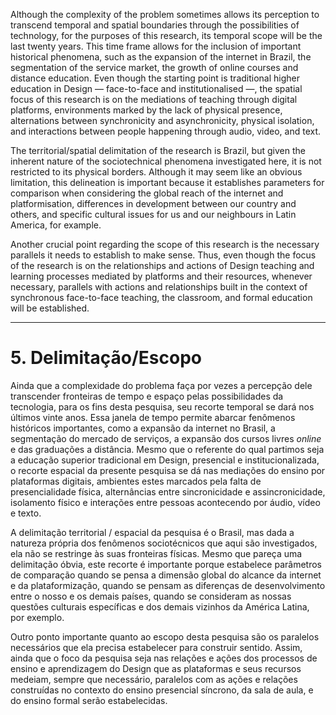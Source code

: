 Although the complexity of the problem sometimes allows its perception to transcend temporal and spatial boundaries through the possibilities of technology, for the purposes of this research, its temporal scope will be the last twenty years. This time frame allows for the inclusion of important historical phenomena, such as the expansion of the internet in Brazil, the segmentation of the service market, the growth of online courses and distance education. Even though the starting point is traditional higher education in Design — face-to-face and institutionalised —, the spatial focus of this research is on the mediations of teaching through digital platforms, environments marked by the lack of physical presence, alternations between synchronicity and asynchronicity, physical isolation, and interactions between people happening through audio, video, and text.

The territorial/spatial delimitation of the research is Brazil, but given the inherent nature of the sociotechnical phenomena investigated here, it is not restricted to its physical borders. Although it may seem like an obvious limitation, this delineation is important because it establishes parameters for comparison when considering the global reach of the internet and platformisation, differences in development between our country and others, and specific cultural issues for us and our neighbours in Latin America, for example.

Another crucial point regarding the scope of this research is the necessary parallels it needs to establish to make sense. Thus, even though the focus of the research is on the relationships and actions of Design teaching and learning processes mediated by platforms and their resources, whenever necessary, parallels with actions and relationships built in the context of synchronous face-to-face teaching, the classroom, and formal education will be established.

---
# 5. Delimitação/Escopo
Ainda que a complexidade do problema faça por vezes a percepção dele transcender fronteiras de tempo e espaço pelas possibilidades da tecnologia, para os fins desta pesquisa, seu recorte temporal se dará nos últimos vinte anos. Essa janela de tempo permite abarcar fenômenos históricos importantes, como a expansão da internet no Brasil, a segmentação do mercado de serviços, a expansão dos cursos livres _online_ e das graduações a distância. Mesmo que o referente do qual partimos seja a educação superior tradicional em Design, presencial e institucionalizada, o recorte espacial da presente pesquisa se dá nas mediações do ensino por plataformas digitais, ambientes estes marcados pela falta de presencialidade física, alternâncias entre sincronicidade e assincronicidade, isolamento físico e interações entre pessoas acontecendo por áudio, vídeo e texto.

A delimitação territorial / espacial da pesquisa é o Brasil, mas dada a natureza própria dos fenômenos sociotécnicos que aqui são investigados, ela não se restringe às suas fronteiras físicas. Mesmo que pareça uma delimitação óbvia, este recorte é importante porque estabelece parâmetros de comparação quando se pensa a dimensão global do alcance da internet e da plataformização, quando se pensam as diferenças de desenvolvimento entre o nosso e os demais países, quando se consideram as nossas questões culturais específicas e dos demais vizinhos da América Latina, por exemplo.

Outro ponto importante quanto ao escopo desta pesquisa são os paralelos necessários que ela precisa estabelecer para construir sentido. Assim, ainda que o foco da pesquisa seja nas relações e ações dos processos de ensino e aprendizagem do Design que as plataformas e seus recursos medeiam, sempre que necessário, paralelos com as ações e relações construídas no contexto do ensino presencial síncrono, da sala de aula, e do ensino formal serão estabelecidas.